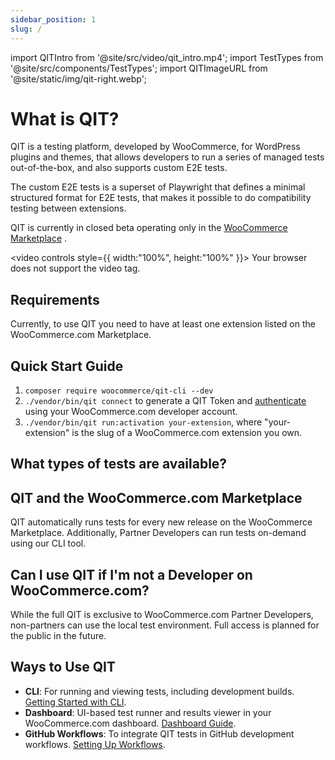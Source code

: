 ```yaml
---
sidebar_position: 1
slug: /
---
```


import QITIntro from '@site/src/video/qit_intro.mp4';
import TestTypes from '@site/src/components/TestTypes';
import QITImageURL from '@site/static/img/qit-right.webp';

# What is QIT?

QIT is a testing platform, developed by WooCommerce, for WordPress plugins and themes, that allows developers to run a series of managed tests out-of-the-box, and also supports custom E2E tests.

The custom E2E tests is a superset of Playwright that defines a minimal structured format for E2E tests, that makes it possible to do compatibility testing between extensions.

QIT is currently in closed beta operating only in the [WooCommerce Marketplace](https://woocommerce.com/products/) .

<video controls style={{ width:"100%", height:"100%" }}>
    <source src={QITIntro} type="video/mp4"/>
    Your browser does not support the video tag.
</video>

## Requirements

Currently, to use QIT you need to have at least one extension listed on the WooCommerce.com Marketplace.

## Quick Start Guide

1. `composer require woocommerce/qit-cli --dev`
2. `./vendor/bin/qit connect` to generate a QIT Token and [authenticate](/docs/support/authenticating) using your WooCommerce.com developer account.
4. `./vendor/bin/qit run:activation your-extension`, where "your-extension" is the slug of a WooCommerce.com extension you own.

## What types of tests are available?

<TestTypes />

## QIT and the WooCommerce.com Marketplace
QIT automatically runs tests for every new release on the WooCommerce Marketplace. Additionally, Partner Developers can
run tests on-demand using our CLI tool.

## Can I use QIT if I'm not a Developer on WooCommerce.com?
While the full QIT is exclusive to WooCommerce.com Partner Developers, non-partners can use the local test environment. Full access is planned for the public in the future.

## Ways to Use QIT
- **CLI**: For running and viewing tests, including development builds. [Getting Started with CLI](cli/01-installation.md).
- **Dashboard**: UI-based test runner and results viewer in your WooCommerce.com dashboard. [Dashboard Guide](woo-com/getting-started).
- **GitHub Workflows**: To integrate QIT tests in GitHub development workflows. [Setting Up Workflows](cli/05-github-workflows.md).
